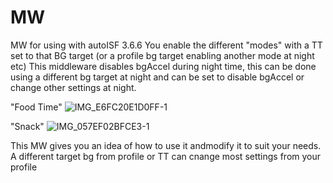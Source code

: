 # MW
MW for using with autoISF 3.6.6
You enable the different "modes" with a TT set to that BG target (or a profile bg target enabling another mode at night etc)
This middleware disables bgAccel during night time, this can be done using a different bg target at night and can be set to disable bgAccel or change other settings at night.

"Food Time"
![IMG_E6FC20E1D0FF-1](https://github.com/user-attachments/assets/eda34d54-162a-4f16-9b66-51ccc2fa7280)

"Snack"
![IMG_057EF02BFCE3-1](https://github.com/user-attachments/assets/9304f685-b74f-4330-bf05-52286da069a2)

This MW gives you an idea of how to use it andmodify it to suit your needs. A different target bg from profile or TT can cnange most settings from your profile
